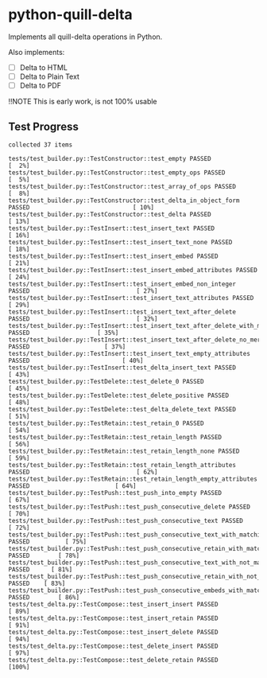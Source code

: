 # python-quill-delta

Implements all quill-delta operations in Python. 

Also implements:

- [ ] Delta to HTML
- [ ] Delta to Plain Text
- [ ] Delta to PDF

!!NOTE This is early work, is not 100% usable


## Test Progress
    
    collected 37 items                                                                                         
    
    tests/test_builder.py::TestConstructor::test_empty PASSED                                            [  2%]
    tests/test_builder.py::TestConstructor::test_empty_ops PASSED                                        [  5%]
    tests/test_builder.py::TestConstructor::test_array_of_ops PASSED                                     [  8%]
    tests/test_builder.py::TestConstructor::test_delta_in_object_form PASSED                             [ 10%]
    tests/test_builder.py::TestConstructor::test_delta PASSED                                            [ 13%]
    tests/test_builder.py::TestInsert::test_insert_text PASSED                                           [ 16%]
    tests/test_builder.py::TestInsert::test_insert_text_none PASSED                                      [ 18%]
    tests/test_builder.py::TestInsert::test_insert_embed PASSED                                          [ 21%]
    tests/test_builder.py::TestInsert::test_insert_embed_attributes PASSED                               [ 24%]
    tests/test_builder.py::TestInsert::test_insert_embed_non_integer PASSED                              [ 27%]
    tests/test_builder.py::TestInsert::test_insert_text_attributes PASSED                                [ 29%]
    tests/test_builder.py::TestInsert::test_insert_text_after_delete PASSED                              [ 32%]
    tests/test_builder.py::TestInsert::test_insert_text_after_delete_with_merge PASSED                   [ 35%]
    tests/test_builder.py::TestInsert::test_insert_text_after_delete_no_merge PASSED                     [ 37%]
    tests/test_builder.py::TestInsert::test_insert_text_empty_attributes PASSED                          [ 40%]
    tests/test_builder.py::TestInsert::test_delta_insert_text PASSED                                     [ 43%]
    tests/test_builder.py::TestDelete::test_delete_0 PASSED                                              [ 45%]
    tests/test_builder.py::TestDelete::test_delete_positive PASSED                                       [ 48%]
    tests/test_builder.py::TestDelete::test_delta_delete_text PASSED                                     [ 51%]
    tests/test_builder.py::TestRetain::test_retain_0 PASSED                                              [ 54%]
    tests/test_builder.py::TestRetain::test_retain_length PASSED                                         [ 56%]
    tests/test_builder.py::TestRetain::test_retain_length_none PASSED                                    [ 59%]
    tests/test_builder.py::TestRetain::test_retain_length_attributes PASSED                              [ 62%]
    tests/test_builder.py::TestRetain::test_retain_length_empty_attributes PASSED                        [ 64%]
    tests/test_builder.py::TestPush::test_push_into_empty PASSED                                         [ 67%]
    tests/test_builder.py::TestPush::test_push_consecutive_delete PASSED                                 [ 70%]
    tests/test_builder.py::TestPush::test_push_consecutive_text PASSED                                   [ 72%]
    tests/test_builder.py::TestPush::test_push_consecutive_text_with_matching_attributes PASSED          [ 75%]
    tests/test_builder.py::TestPush::test_push_consecutive_retain_with_matching_attributes PASSED        [ 78%]
    tests/test_builder.py::TestPush::test_push_consecutive_text_with_not_matching_attributes PASSED      [ 81%]
    tests/test_builder.py::TestPush::test_push_consecutive_retain_with_not_matching_attributes PASSED    [ 83%]
    tests/test_builder.py::TestPush::test_push_consecutive_embeds_with_matching_attributes PASSED        [ 86%]
    tests/test_delta.py::TestCompose::test_insert_insert PASSED                                          [ 89%]
    tests/test_delta.py::TestCompose::test_insert_retain PASSED                                          [ 91%]
    tests/test_delta.py::TestCompose::test_insert_delete PASSED                                          [ 94%]
    tests/test_delta.py::TestCompose::test_delete_insert PASSED                                          [ 97%]
    tests/test_delta.py::TestCompose::test_delete_retain PASSED                                          [100%]
